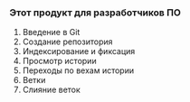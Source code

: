 ### Этот продукт для разработчиков ПО

1. Введение в Git
2. Создание репозитория
3. Индексирование и фиксация
4. Просмотр истории
5. Переходы по вехам истории
6. Ветки
7. Слияние веток
